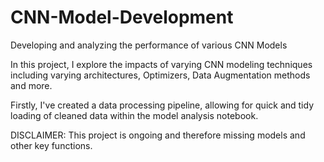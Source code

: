 # CNN-Model-Development
Developing and analyzing the performance of various CNN Models

In this project, I explore the impacts of varying CNN modeling techniques including varying architectures, Optimizers, Data Augmentation methods and more.

Firstly, I've created a data processing pipeline, allowing for quick and tidy loading of cleaned data within the model analysis notebook. 

DISCLAIMER: This project is ongoing and therefore missing models and other key functions. 
